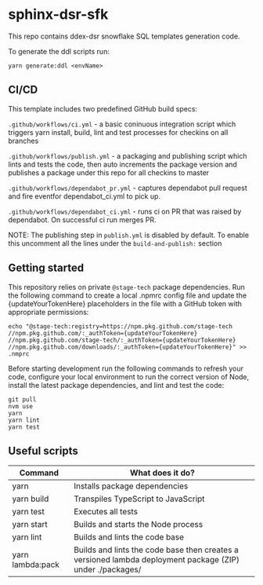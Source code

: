 # sphinx-dsr-sfk

This repo contains ddex-dsr snowflake SQL templates generation code.

To generate the ddl scripts run:

```shell
yarn generate:ddl <envName>
```

## CI/CD

This template includes two predefined GitHub build specs:

`.github/workflows/ci.yml` - a basic coninuous integration script which triggers yarn install, build, lint and test processes for checkins on all branches

`.github/workflows/publish.yml` - a packaging and publishing script which lints and tests the code, then auto increments the package version and publishes a package under this repo for all checkins to master

`.github/workflows/dependabot_pr.yml` - captures dependabot pull request and fire eventfor dependabot_ci.yml to pick up.

`.github/workflows/dependabot_ci.yml` - runs ci on PR that was raised by dependabot. On successful ci run merges PR.

NOTE: The publishing step in `publish.yml` is disabled by default. To enable this uncomment all the lines under the `build-and-publish:` section

## Getting started

This repository relies on private `@stage-tech` package dependencies. Run the following command to create a local .npmrc config file and update the {updateYourTokenHere} placeholders in the file with a GitHub token with appropriate permissions:

```shell
echo "@stage-tech:registry=https://npm.pkg.github.com/stage-tech
//npm.pkg.github.com/:_authToken={updateYourTokenHere}
//npm.pkg.github.com/stage-tech/:_authToken={updateYourTokenHere}
//npm.pkg.github.com/downloads/:_authToken={updateYourTokenHere}" >> .nmprc
```

Before starting development run the following commands to refresh your code, configure your local environment to run the correct version of Node, install the latest package dependencies, and lint and test the code:

```shell
git pull
nvm use
yarn
yarn lint
yarn test
```

## Useful scripts

| Command          | What does it do?                                                                                          |
| ---------------- | --------------------------------------------------------------------------------------------------------- |
| yarn             | Installs package dependencies                                                                             |
| yarn build       | Transpiles TypeScript to JavaScript                                                                       |
| yarn test        | Executes all tests                                                                                        |
| yarn start       | Builds and starts the Node process                                                                        |
| yarn lint        | Builds and lints the code base                                                                            |
| yarn lambda:pack | Builds and lints the code base then creates a versioned lambda deployment package (ZIP) under ./packages/ |
